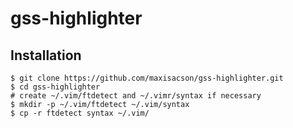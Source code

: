 # gss-highlighter

## Installation

```
$ git clone https://github.com/maxisacson/gss-highlighter.git
$ cd gss-highlighter
# create ~/.vim/ftdetect and ~/.vimr/syntax if necessary
$ mkdir -p ~/.vim/ftdetect ~/.vim/syntax
$ cp -r ftdetect syntax ~/.vim/

